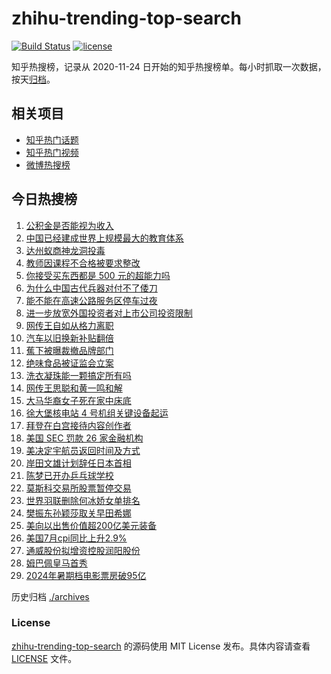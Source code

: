 # zhihu-trending-top-search

[![Build Status](https://github.com/justjavac/zhihu-trending-top-search/workflows/ci/badge.svg?branch=main)](https://github.com/justjavac/zhihu-trending-top-search/actions)
[![license](https://img.shields.io/github/license/justjavac/zhihu-trending-top-search)](https://github.com/justjavac/zhihu-trending-top-search/blob/main/LICENSE)

知乎热搜榜，记录从 2020-11-24 日开始的知乎热搜榜单。每小时抓取一次数据，按天[归档](./archives)。

## 相关项目

- [知乎热门话题](https://github.com/justjavac/zhihu-trending-hot-questions)
- [知乎热门视频](https://github.com/justjavac/zhihu-trending-hot-video)
- [微博热搜榜](https://github.com/justjavac/weibo-trending-hot-search)

## 今日热搜榜

<!-- BEGIN -->
<!-- 最后更新时间 Mon Aug 19 2024 17:12:48 GMT+0800 (China Standard Time) -->

1. [公积金是否能视为收入](https://www.zhihu.com/search?q=%E5%85%AC%E7%A7%AF%E9%87%91%E6%98%AF%E5%90%A6%E8%83%BD%E8%A7%86%E4%B8%BA%E6%94%B6%E5%85%A5)
1. [中国已经建成世界上规模最大的教育体系](https://www.zhihu.com/search?q=%E4%B8%AD%E5%9B%BD%E5%B7%B2%E7%BB%8F%E5%BB%BA%E6%88%90%E4%B8%96%E7%95%8C%E4%B8%8A%E8%A7%84%E6%A8%A1%E6%9C%80%E5%A4%A7%E7%9A%84%E6%95%99%E8%82%B2%E4%BD%93%E7%B3%BB)
1. [达州蚁商神龙洞投毒](https://www.zhihu.com/search?q=%E8%BE%BE%E5%B7%9E%E8%9A%81%E5%95%86%E7%A5%9E%E9%BE%99%E6%B4%9E%E6%8A%95%E6%AF%92)
1. [教师因课程不合格被要求整改](https://www.zhihu.com/search?q=%E6%95%99%E5%B8%88%E5%9B%A0%E8%AF%BE%E7%A8%8B%E4%B8%8D%E5%90%88%E6%A0%BC%E8%A2%AB%E8%A6%81%E6%B1%82%E6%95%B4%E6%94%B9)
1. [你接受买东西都是 500 元的超能力吗](https://www.zhihu.com/search?q=%E4%BD%A0%E6%8E%A5%E5%8F%97%E4%B9%B0%E4%B8%9C%E8%A5%BF%E9%83%BD%E6%98%AF%20500%20%E5%85%83%E7%9A%84%E8%B6%85%E8%83%BD%E5%8A%9B%E5%90%97)
1. [为什么中国古代兵器对付不了倭刀](https://www.zhihu.com/search?q=%E4%B8%BA%E4%BB%80%E4%B9%88%E4%B8%AD%E5%9B%BD%E5%8F%A4%E4%BB%A3%E5%85%B5%E5%99%A8%E5%AF%B9%E4%BB%98%E4%B8%8D%E4%BA%86%E5%80%AD%E5%88%80)
1. [能不能在高速公路服务区停车过夜](https://www.zhihu.com/search?q=%E8%83%BD%E4%B8%8D%E8%83%BD%E5%9C%A8%E9%AB%98%E9%80%9F%E5%85%AC%E8%B7%AF%E6%9C%8D%E5%8A%A1%E5%8C%BA%E5%81%9C%E8%BD%A6%E8%BF%87%E5%A4%9C)
1. [进一步放宽外国投资者对上市公司投资限制](https://www.zhihu.com/search?q=%E8%BF%9B%E4%B8%80%E6%AD%A5%E6%94%BE%E5%AE%BD%E5%A4%96%E5%9B%BD%E6%8A%95%E8%B5%84%E8%80%85%E5%AF%B9%E4%B8%8A%E5%B8%82%E5%85%AC%E5%8F%B8%E6%8A%95%E8%B5%84%E9%99%90%E5%88%B6)
1. [网传王自如从格力离职](https://www.zhihu.com/search?q=%E7%BD%91%E4%BC%A0%E7%8E%8B%E8%87%AA%E5%A6%82%E4%BB%8E%E6%A0%BC%E5%8A%9B%E7%A6%BB%E8%81%8C)
1. [汽车以旧换新补贴翻倍](https://www.zhihu.com/search?q=%E6%B1%BD%E8%BD%A6%E4%BB%A5%E6%97%A7%E6%8D%A2%E6%96%B0%E8%A1%A5%E8%B4%B4%E7%BF%BB%E5%80%8D)
1. [蕉下被曝裁撤品牌部门](https://www.zhihu.com/search?q=%E8%95%89%E4%B8%8B%E8%A2%AB%E6%9B%9D%E8%A3%81%E6%92%A4%E5%93%81%E7%89%8C%E9%83%A8%E9%97%A8)
1. [绝味食品被证监会立案](https://www.zhihu.com/search?q=%E7%BB%9D%E5%91%B3%E9%A3%9F%E5%93%81%E8%A2%AB%E8%AF%81%E7%9B%91%E4%BC%9A%E7%AB%8B%E6%A1%88)
1. [洗衣凝珠能一颗搞定所有吗](https://www.zhihu.com/search?q=%E6%B4%97%E8%A1%A3%E5%87%9D%E7%8F%A0%E8%83%BD%E4%B8%80%E9%A2%97%E6%90%9E%E5%AE%9A%E6%89%80%E6%9C%89%E5%90%97)
1. [网传王思聪和黄一鸣和解](https://www.zhihu.com/search?q=%E7%BD%91%E4%BC%A0%E7%8E%8B%E6%80%9D%E8%81%AA%E5%92%8C%E9%BB%84%E4%B8%80%E9%B8%A3%E5%92%8C%E8%A7%A3)
1. [大马华裔女子死在家中床底](https://www.zhihu.com/search?q=%E5%A4%A7%E9%A9%AC%E5%8D%8E%E8%A3%94%E5%A5%B3%E5%AD%90%E6%AD%BB%E5%9C%A8%E5%AE%B6%E4%B8%AD%E5%BA%8A%E5%BA%95)
1. [徐大堡核电站 4 号机组关键设备起运](https://www.zhihu.com/search?q=%E5%BE%90%E5%A4%A7%E5%A0%A1%E6%A0%B8%E7%94%B5%E7%AB%99%204%20%E5%8F%B7%E6%9C%BA%E7%BB%84%E5%85%B3%E9%94%AE%E8%AE%BE%E5%A4%87%E8%B5%B7%E8%BF%90)
1. [拜登在白宫接待内容创作者](https://www.zhihu.com/search?q=%E6%8B%9C%E7%99%BB%E5%9C%A8%E7%99%BD%E5%AE%AB%E6%8E%A5%E5%BE%85%E5%86%85%E5%AE%B9%E5%88%9B%E4%BD%9C%E8%80%85)
1. [美国 SEC 罚款 26 家金融机构](https://www.zhihu.com/search?q=%E7%BE%8E%E5%9B%BD%20SEC%20%E7%BD%9A%E6%AC%BE%2026%20%E5%AE%B6%E9%87%91%E8%9E%8D%E6%9C%BA%E6%9E%84)
1. [美决定宇航员返回时间及方式](https://www.zhihu.com/search?q=%E7%BE%8E%E5%86%B3%E5%AE%9A%E5%AE%87%E8%88%AA%E5%91%98%E8%BF%94%E5%9B%9E%E6%97%B6%E9%97%B4%E5%8F%8A%E6%96%B9%E5%BC%8F)
1. [岸田文雄计划辞任日本首相](https://www.zhihu.com/search?q=%E5%B2%B8%E7%94%B0%E6%96%87%E9%9B%84%E8%AE%A1%E5%88%92%E8%BE%9E%E4%BB%BB%E6%97%A5%E6%9C%AC%E9%A6%96%E7%9B%B8)
1. [陈梦已开办乒乓球学校](https://www.zhihu.com/search?q=%E9%99%88%E6%A2%A6%E5%B7%B2%E5%BC%80%E5%8A%9E%E4%B9%92%E4%B9%93%E7%90%83%E5%AD%A6%E6%A0%A1)
1. [莫斯科交易所股票暂停交易](https://www.zhihu.com/search?q=%E8%8E%AB%E6%96%AF%E7%A7%91%E4%BA%A4%E6%98%93%E6%89%80%E8%82%A1%E7%A5%A8%E6%9A%82%E5%81%9C%E4%BA%A4%E6%98%93)
1. [世界羽联删除何冰娇女单排名](https://www.zhihu.com/search?q=%E4%B8%96%E7%95%8C%E7%BE%BD%E8%81%94%E5%88%A0%E9%99%A4%E4%BD%95%E5%86%B0%E5%A8%87%E5%A5%B3%E5%8D%95%E6%8E%92%E5%90%8D)
1. [樊振东孙颖莎取关早田希娜](https://www.zhihu.com/search?q=%E6%A8%8A%E6%8C%AF%E4%B8%9C%E5%AD%99%E9%A2%96%E8%8E%8E%E5%8F%96%E5%85%B3%E6%97%A9%E7%94%B0%E5%B8%8C%E5%A8%9C)
1. [美向以出售价值超200亿美元装备](https://www.zhihu.com/search?q=%E7%BE%8E%E5%90%91%E4%BB%A5%E5%87%BA%E5%94%AE%E4%BB%B7%E5%80%BC%E8%B6%85200%E4%BA%BF%E7%BE%8E%E5%85%83%E8%A3%85%E5%A4%87)
1. [美国7月cpi同比上升2.9%](https://www.zhihu.com/search?q=%E7%BE%8E%E5%9B%BD7%E6%9C%88cpi%E5%90%8C%E6%AF%94%E4%B8%8A%E5%8D%872.9%25)
1. [通威股份拟增资控股润阳股份](https://www.zhihu.com/search?q=%E9%80%9A%E5%A8%81%E8%82%A1%E4%BB%BD%E6%8B%9F%E5%A2%9E%E8%B5%84%E6%8E%A7%E8%82%A1%E6%B6%A6%E9%98%B3%E8%82%A1%E4%BB%BD)
1. [姆巴佩皇马首秀](https://www.zhihu.com/search?q=%E5%A7%86%E5%B7%B4%E4%BD%A9%E7%9A%87%E9%A9%AC%E9%A6%96%E7%A7%80)
1. [2024年暑期档电影票房破95亿](https://www.zhihu.com/search?q=2024%E5%B9%B4%E6%9A%91%E6%9C%9F%E6%A1%A3%E7%94%B5%E5%BD%B1%E7%A5%A8%E6%88%BF%E7%A0%B495%E4%BA%BF)

<!-- END -->

历史归档 [./archives](./archives)

### License

[zhihu-trending-top-search](https://github.com/justjavac/zhihu-trending-top-search) 的源码使用 MIT License
发布。具体内容请查看 [LICENSE](./LICENSE) 文件。
